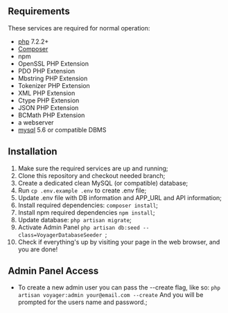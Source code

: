 Requirements
------------
These services are required for normal operation:
* [php](https://secure.php.net/downloads.php) 7.2.2+
* [Composer](https://getcomposer.org/download/)
* npm
* OpenSSL PHP Extension
* PDO PHP Extension
* Mbstring PHP Extension
* Tokenizer PHP Extension
* XML PHP Extension
* Ctype PHP Extension
* JSON PHP Extension
* BCMath PHP Extension
* a webserver
* [mysql](https://www.mysql.com/downloads/) 5.6 or compatible DBMS

Installation
------------
1. Make sure the required services are up and running;
2. Clone this repository and checkout needed branch;
3. Create a dedicated clean MySQL (or compatible) database;
4. Run `cp .env.example .env` to create .env file; 
5. Update .env file with DB information and APP_URL and API information;
6. Install required dependencies: `composer install`;
7. Install npm required dependencies `npm install`;
8. Update database: `php artisan migrate`;
9. Activate Admin Panel `php artisan db:seed --class=VoyagerDatabaseSeeder `;
10. Check if everything's up by visiting your page in the web browser, and you are done!


Admin Panel Access
------------
* To create a new admin user you can pass the --create flag, like so: `php artisan voyager:admin your@email.com --create` And you will be prompted for the users name and password.; 